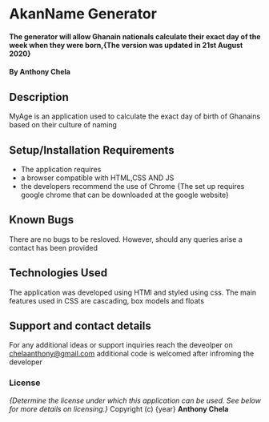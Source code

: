 # AkanName Generator
#### The generator will allow Ghanain nationals calculate their exact day of the week when they were born,{The version was updated in 21st August 2020}
#### By Anthony Chela
## Description 
MyAge is an application used to calculate the exact day of birth of Ghanains based on their culture of naming
## Setup/Installation Requirements
* The application requires
* a browser compatible with HTML,CSS AND JS
* the developers recommend the use of Chrome
{The set up requires google chrome that can be downloaded at the google website}
## Known Bugs
There are no bugs to be resloved. However, should any queries arise a contact has been provided 
## Technologies Used
The application was developed using HTMl and styled using css. The main features used in CSS are cascading, box models and floats
## Support and contact details
For any additional ideas or support inquiries reach the deveolper on chelaanthony@gmail.com additional code is welcomed after infroming the developer
### License
*{Determine the license under which this application can be used.  See below for more details on licensing.}*
Copyright (c) {year} **Anthony Chela**
